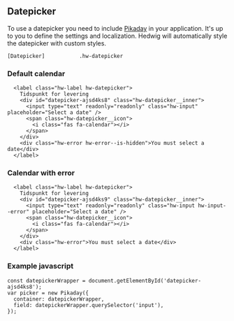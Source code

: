 ## Datepicker

To use a datepicker you need to include [Pikaday](https://github.com/dbushell/Pikaday) in your application.
It's up to you to define the settings and localization. 
Hedwig will automatically style the datepicker with custom styles.

```code
[Datepicker]           .hw-datepicker
```

### Default calendar

```html|span-3
  <label class="hw-label hw-datepicker">
    Tidspunkt for levering
    <div id="datepicker-ajsd4ks8" class="hw-datepicker__inner">
      <input type="text" readonly="readonly" class="hw-input" placeholder="Select a date" />
      <span class="hw-datepicker__icon">
        <i class="fas fa-calendar"></i>
      </span>
    </div>
    <div class="hw-error hw-error--is-hidden">You must select a date</div>
  </label>
```

### Calendar with error

```html|span-3
  <label class="hw-label hw-datepicker">
    Tidspunkt for levering
    <div id="datepicker-ajsd4ks9" class="hw-datepicker__inner">
      <input type="text" readonly="readonly" class="hw-input hw-input--error" placeholder="Select a date" />
      <span class="hw-datepicker__icon">
        <i class="fas fa-calendar"></i>
      </span>
    </div>
    <div class="hw-error">You must select a date</div>
  </label>
```

### Example javascript

```
const datepickerWrapper = document.getElementById('datepicker-ajsd4ks8');
var picker = new Pikaday({ 
  container: datepickerWrapper,
  field: datepickerWrapper.querySelector('input'), 
});
```


